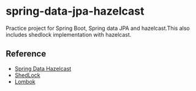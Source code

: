 # spring-data-jpa-hazelcast
Practice project for Spring Boot, Spring data JPA and hazelcast.This also includes shedlock implementation with hazelcast.

## Reference
- [Spring Data Hazelcast](https://github.com/hazelcast/spring-data-hazelcast)
- [ShedLock](https://github.com/lukas-krecan/ShedLock)
- [Lombok](https://projectlombok.org/setup/eclipse)
